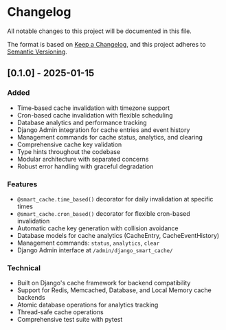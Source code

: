# Changelog

All notable changes to this project will be documented in this file.

The format is based on [Keep a Changelog](https://keepachangelog.com/en/1.0.0/),
and this project adheres to [Semantic Versioning](https://semver.org/spec/v2.0.0.html).

## [0.1.0] - 2025-01-15

### Added
- Time-based cache invalidation with timezone support
- Cron-based cache invalidation with flexible scheduling
- Database analytics and performance tracking
- Django Admin integration for cache entries and event history
- Management commands for cache status, analytics, and clearing
- Comprehensive cache key validation
- Type hints throughout the codebase
- Modular architecture with separated concerns
- Robust error handling with graceful degradation

### Features
- `@smart_cache.time_based()` decorator for daily invalidation at specific times
- `@smart_cache.cron_based()` decorator for flexible cron-based invalidation
- Automatic cache key generation with collision avoidance
- Database models for cache analytics (CacheEntry, CacheEventHistory)
- Management commands: `status`, `analytics`, `clear`
- Django Admin interface at `/admin/django_smart_cache/`

### Technical
- Built on Django's cache framework for backend compatibility
- Support for Redis, Memcached, Database, and Local Memory cache backends
- Atomic database operations for analytics tracking
- Thread-safe cache operations
- Comprehensive test suite with pytest